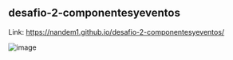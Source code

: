 ## desafio-2-componentesyeventos

Link: https://nandem1.github.io/desafio-2-componentesyeventos/

![image](https://user-images.githubusercontent.com/103139553/215672820-86b5467b-580d-41f9-8edd-30b491b82f3a.png)
